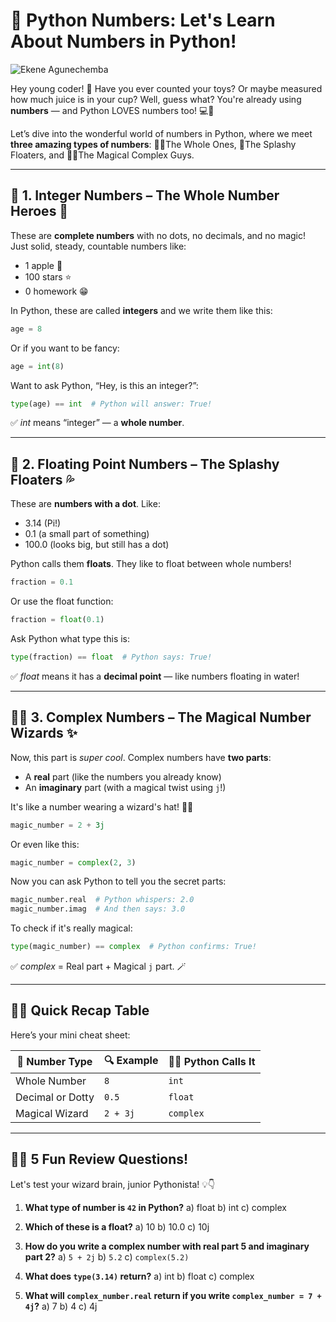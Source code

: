 # 🧮 Python Numbers: Let's Learn About Numbers in Python!

![Ekene Agunechemba](https://agunechembaekene.wordpress.com/wp-content/uploads/2025/05/imagine_a_magical_looking_complex_character_with_a.jpeg)

Hey young coder! 👋
Have you ever counted your toys? Or maybe measured how much juice is in your cup? Well, guess what? You're already using **numbers** — and Python LOVES numbers too! 💻🎉

Let’s dive into the wonderful world of numbers in Python, where we meet **three amazing types of numbers**: 🧍‍♂️The Whole Ones, 🌊The Splashy Floaters, and 🧙‍♂️The Magical Complex Guys.

---

## 🔢 1. **Integer Numbers** – The Whole Number Heroes 💪

These are **complete numbers** with no dots, no decimals, and no magic! Just solid, steady, countable numbers like:

* 1 apple 🍎
* 100 stars ⭐
* 0 homework 😁

In Python, these are called **integers** and we write them like this:

```python
age = 8
```

Or if you want to be fancy:

```python
age = int(8)
```

Want to ask Python, “Hey, is this an integer?”:

```python
type(age) == int  # Python will answer: True!
```

✅ *int* means “integer” — a **whole number**.

---

## 🌊 2. **Floating Point Numbers** – The Splashy Floaters 💦

These are **numbers with a dot**. Like:

* 3.14 (Pi!)
* 0.1 (a small part of something)
* 100.0 (looks big, but still has a dot)

Python calls them **floats**. They like to float between whole numbers!

```python
fraction = 0.1
```

Or use the float function:

```python
fraction = float(0.1)
```

Ask Python what type this is:

```python
type(fraction) == float  # Python says: True!
```

✅ *float* means it has a **decimal point** — like numbers floating in water!

---

## 🧙‍♂️ 3. **Complex Numbers** – The Magical Number Wizards ✨

Now, this part is *super cool*. Complex numbers have **two parts**:

* A **real** part (like the numbers you already know)
* An **imaginary** part (with a magical twist using `j`!)

It's like a number wearing a wizard's hat! 🧙‍♂️

```python
magic_number = 2 + 3j
```

Or even like this:

```python
magic_number = complex(2, 3)
```

Now you can ask Python to tell you the secret parts:

```python
magic_number.real  # Python whispers: 2.0
magic_number.imag  # And then says: 3.0
```

To check if it's really magical:

```python
type(magic_number) == complex  # Python confirms: True!
```

✅ *complex* = Real part + Magical `j` part. 🪄

---

## 🧠✨ Quick Recap Table

Here’s your mini cheat sheet:

| 🧪 Number Type   | 🔍 Example | 🧑‍💻 Python Calls It |
| ---------------- | ---------- | --------------------- |
| Whole Number     | `8`        | `int`                 |
| Decimal or Dotty | `0.5`      | `float`               |
| Magical Wizard   | `2 + 3j`   | `complex`             |

---

## 📝🎯 5 Fun Review Questions!

Let's test your wizard brain, junior Pythonista! 💡👇

1. **What type of number is `42` in Python?**
   a) float
   b) int
   c) complex

2. **Which of these is a float?**
   a) 10
   b) 10.0
   c) 10j

3. **How do you write a complex number with real part 5 and imaginary part 2?**
   a) `5 + 2j`
   b) `5.2`
   c) `complex(5.2)`

4. **What does `type(3.14)` return?**
   a) int
   b) float
   c) complex

5. **What will `complex_number.real` return if you write `complex_number = 7 + 4j`?**
   a) 7
   b) 4
   c) 4j
